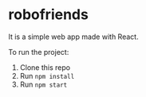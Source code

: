# robofriends
It is a simple web app made with React.

To run the project:

1. Clone this repo
2. Run `npm install`
3. Run `npm start`

